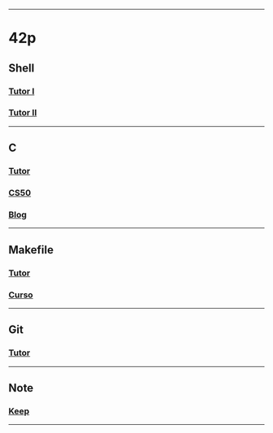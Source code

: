 <!-- GERAR VISUALIZADOR EM REALTIME: :CocCommand markmap.watch -->
<!-- CRIAR ARQUIVO ROADMAP: :CocCommand markmap.create -->

<!-- Configuração para fundo do .html em preto: -->
  <!-- background-color: #212529; -->
  <!-- color: #899095; -->
___

# 42p

## Shell

### [Tutor I](https://github.com/faleite/tutors/blob/main/shell_I.md)
### [Tutor II](https://github.com/faleite/tutors/blob/main/shell_II.md)
___

## C

### [Tutor](https://github.com/faleite/cs50/blob/main/C.md)
### [CS50](https://github.com/faleite/cs50)
### [Blog](https://codeforwin.org/c-programming)
___

## Makefile

### [Tutor](https://github.com/faleite/cs50/blob/main/Makefile.md)
### [Curso](https://youtube.com/playlist?list=PLLCFxfe9wkl-tCZvSCbzQGcNv9nSN5ZAP)
___

## Git

### [Tutor](https://github.com/faleite/tutors/blob/main/git.md)
___
## Note

### [Keep](https://keep.google.com/u/0/#home)
___
